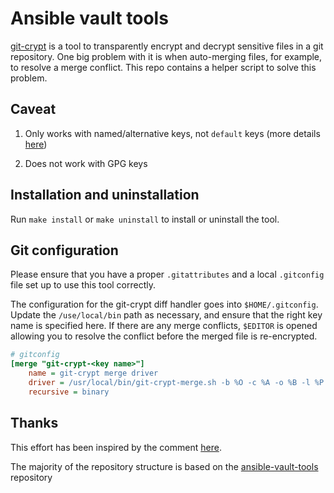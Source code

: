 # Ansible vault tools

[git-crypt](https://github.com/AGWA/git-crypt) is a tool to transparently
encrypt and decrypt sensitive files in a git repository.
One big problem with it is when auto-merging files,
for example, to resolve a merge conflict.
This repo contains a helper script to solve this problem.

## Caveat
1. Only works with named/alternative keys, not `default` keys (more details
[here](https://github.com/AGWA/git-crypt/blob/master/doc/multiple_keys.md))

2. Does not work with GPG keys

## Installation and uninstallation
 Run `make install` or `make uninstall` to install or uninstall the tool.

## Git configuration

Please ensure that you have a proper `.gitattributes` and a local `.gitconfig`
file set up to use this tool correctly.

The configuration for the git-crypt diff handler goes into
`$HOME/.gitconfig`. Update the `/use/local/bin` path as necessary, and ensure
that the right key name is specified here.
If there are any merge conflicts, `$EDITOR` is opened allowing you to resolve
the conflict before the merged file is re-encrypted.

```ini
# gitconfig
[merge "git-crypt-<key name>"]
	name = git-crypt merge driver
	driver = /usr/local/bin/git-crypt-merge.sh -b %O -c %A -o %B -l %P -k <key name>
	recursive = binary
```

## Thanks

This effort has been inspired by the comment
[here](https://github.com/AGWA/git-crypt/issues/140#issuecomment-361031719).

The majority of the repository structure is based on the
[ansible-vault-tools](https://github.com/building5/ansible-vault-tools)
repository

